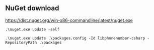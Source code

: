  ## NuGet download

https://dist.nuget.org/win-x86-commandline/latest/nuget.exe
  
   
    .\nuget.exe update -self

    .\nuget.exe update .\packages.config -Id libphonenumber-csharp -RepositoryPath .\packages